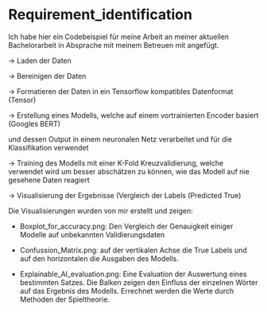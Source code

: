 # Requirement_identification

Ich habe hier ein Codebeispiel für meine Arbeit an meiner aktuellen Bachelorarbeit
in Absprache mit meinem Betreuen mit angefügt.

-> Laden der Daten

-> Bereinigen der Daten

-> Formatieren der Daten in ein Tensorflow kompatibles Datenformat (Tensor)

-> Erstellung eines Modells, welche auf einem vortrainierten Encoder basiert (Googles BERT)

und dessen Output in einem neuronalen Netz verarbeitet und für die Klassifikation verwendet

-> Training des Modells mit einer K-Fold Kreuzvalidierung, welche verwendet wird um besser
abschätzen zu können, wie das Modell auf nie gesehene Daten reagiert

-> Visualisierung der Ergebnisse (Vergleich der Labels (Predicted True)

Die Visualisierungen wurden von mir erstellt und zeigen:

- Boxplot_for_accuracy.png: Den Vergleich der Genauigkeit einiger Modelle auf unbekannten Validierungsdaten

- Confussion_Matrix.png: auf der vertikalen Achse die True Labels und auf den horizontalen die Ausgaben des Modells.

- Explainable_AI_evaluation.png: Eine Evaluation der Auswertung eines bestimmten Satzes. Die Balken zeigen den
Einfluss der einzelnen Wörter auf das Ergebnis des Modells. Errechnet werden die Werte durch Methoden der
Spieltheorie.
